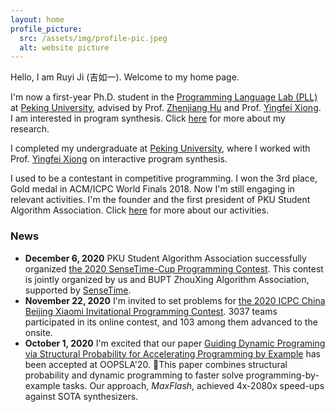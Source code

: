 ```yaml
---
layout: home
profile_picture:
  src: /assets/img/profile-pic.jpeg
  alt: website picture
---
```


<p>
Hello,  I am Ruyi Ji (吉如一). Welcome to my home page.

</p>

<p>

I'm now a first-year Ph.D. student in the <a href="http://115.27.245.253/cxyysys/index.htm">Programming Language Lab (PLL)</a> at <a href="http://english.pku.edu.cn/">Peking University</a>, advised by Prof. <a href="http://sei.pku.edu.cn/~hu/">Zhenjiang Hu</a> and Prof. <a href="https://xiongyingfei.github.io/">Yingfei Xiong</a>. I am interested in program synthesis. Click <a href="">here</a> for more about my research.
</p>

<p> I completed my undergraduate at <a href="http://english.pku.edu.cn/">Peking University</a>, where I worked with Prof. <a href="https://xiongyingfei.github.io/">Yingfei Xiong</a> on interactive program synthesis.

</p>

<p>

I used to be a contestant in competitive programming. I won the 3rd place, Gold medal in ACM/ICPC World Finals 2018. Now I'm still engaging in relevant activities. I'm the founder and the first president of PKU Student Algorithm Association.  Click <a href="">here</a> for more about our activities.

</p>

### News

<ul>

<li><strong>December 6, 2020</strong> PKU Student Algorithm Association successfully organized <a href="/activity/#sensetime">the 2020 SenseTime-Cup Programming Contest</a>. This contest is jointly organized by us and BUPT ZhouXing Algorithm Association, supported by <a href="https://www.sensetime.com/en">SenseTime</a>. </li>

<li><strong>November 22, 2020</strong> I'm invited to set problems for <a href="/activity/#xiaomi2020">the 2020 ICPC China Beijing Xiaomi Invitational Programming Contest</a>. 3037 teams participated in its online contest, and 103 among them advanced to the onsite.</li>

<li><strong> October 1, 2020</strong> I'm excited that our paper <a href="/research/#OOPSLA20">Guiding Dynamic Programing via Structural Probability for Accelerating Programming by Example</a> has been accepted at OOPSLA'20. This paper combines structural probability and dynamic programming to faster solve programming-by-example tasks. Our approach, <i>MaxFlash</i>, achieved 4x-2080x speed-ups against SOTA synthesizers.  </li>
</ul>